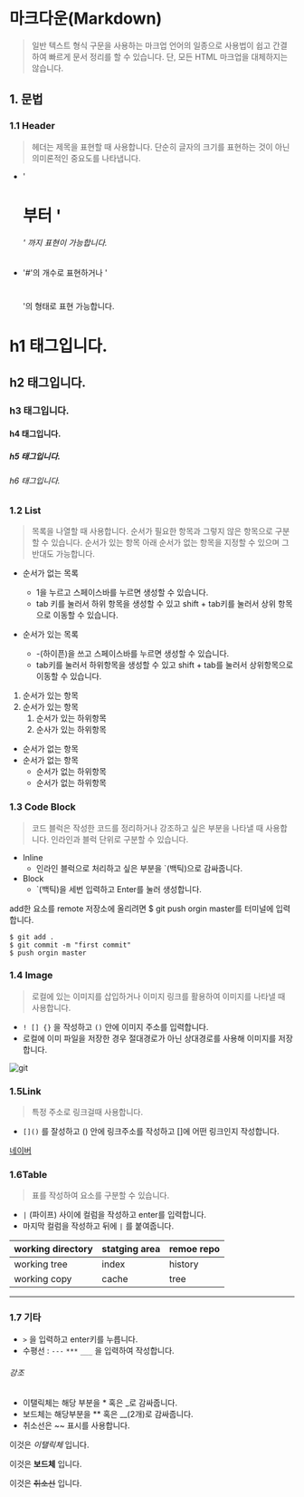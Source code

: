 # 마크다운(Markdown)

> 일반 텍스트 형식 구문을 사용하는 마크업 언어의 일종으로 사용법이 쉽고 간결하여 빠르게 문서 정리를 할 수 있습니다. 단, 모든 HTML 마크업을 대체하지는 않습니다.



## 1. 문법

### 1.1 Header

> 헤더는 제목을 표현할 때 사용합니다. 단순히 글자의 크기를 표현하는 것이 아닌 의미론적인 중요도를 나타냅니다.

- '<h1>부터 '<h6>' 까지 표현이 가능합니다.
- '#'의 개수로 표현하거나 '<h1></h1>'의 형태로 표현 가능합니다.  



# h1 태그입니다. 

## h2 태그입니다. 

### h3 태그입니다. 

#### h4 태그입니다. 

##### h5 태그입니다. 

###### h6 태그입니다. 



### 1.2 List

> 목록을 나열할 때 사용합니다. 순서가 필요한 항목과 그렇지 않은 항목으로 구분할 수 있습니다. 순서가 있는 항목 아래 순서가 없는 항목을 지정할 수 있으며 그 반대도 가능합니다.

- 순서가 없는 목록
  - 1을 누르고 스페이스바를 누르면 생성할 수 있습니다. 
  - tab 키를 눌러서 하위 항목을 생성할 수 있고 shift + tab키를 눌러서 상위 항목으로 이동할 수 있습니다. 

- 순서가 있는 목록
  - -(하이픈)을 쓰고 스페이스바를 누르면 생성할 수 있습니다. 
  - tab키를 눌러서 하위항목을 생성할 수 있고 shift + tab를 눌러서 상위항목으로 이동할 수 있습니다. 

1. 순서가 있는 항목
2. 순서가 있는 항목
   1. 순서가 있는 하위항목
   2. 순사가 있는 하위항목

- 순서가 없는 항목
- 순서가 없는 항목
  - 순서가 없는 하위항목
  - 순서가 없는 하위항목



### 1.3 Code Block

> 코드 블럭은 작성한 코드를 정리하거나 강조하고 싶은 부분을 나타낼 때 사용합니다. 인라인과 블럭 단위로 구분할 수 있습니다.

- Inline
  - 인라인 블럭으로 처리하고 싶은 부분을 `(백틱)으로 감싸줍니다. 
- Block
  - `(백틱)을 세번 입력하고 Enter를 눌러 생성합니다. 



 add한 요소를 remote 저장소에 올리려면 $ git push orgin master를 터미널에 입력합니다. 

 ```shell
$ git add . 
$ git commit -m "first commit"
$ push orgin master
 ```



### 1.4 Image

> 로컬에 있는 이미지를 삽입하거나 이미지 링크를 활용하여 이미지를 나타낼 때 사용합니다. 

- `! [] {}` 을 작성하고 `()` 안에 이미지 주소를 입력합니다. 
- 로컬에 이미 파일을 저장한 경우 절대경로가 아닌 상대경로를 사용해 이미지를 저장합니다. 

![git](C:\Users\multicampus\Desktop\Documents\캡처.png)

### 1.5Link

> 특정 주소로 링크걸때 사용합니다.

- `[]()` 를 잘성하고 () 안에 링크주소를 작성하고  []에 어떤 링크인지 작성합니다. 

[네이버](www.naver.com)



### 1.6Table

> 표를 작성하여 요소를 구분할 수 있습니다. 

- `|` (파이프) 사이에 컬럼을 작성하고 enter를 입력합니다. 
- 마지막 컬럼을 작성하고 뒤에 `|` 를 붙여줍니다. 

| working directory | statging area | remoe repo |
| ----------------- | ------------- | ---------- |
| working tree      | index         | history    |
| working copy      | cache         | tree       |



---------------------------

### 1.7 기타

- `>` 을 입력하고 enter키를 누릅니다. 
- 수평선 : `---` `***` `___` 을 입력하여 작성합니다. 

   

###### 강조

- 이탤릭체는 해당 부분을 * 혹은 _로 감싸줍니다. 
- 보드체는 해당부분을 ** 혹은 __(2개)로 감싸줍니다. 
- 취소선은 ~~ 표시를 사용합니다. 

이것은 *이탤릭체*  입니다.

이것은 **보드체** 입니다.

이것은 ~~취소선~~ 입니다.

  

